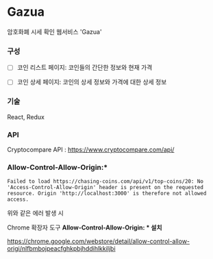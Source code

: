 # Gazua

암호화폐 시세 확인 웹서비스 'Gazua'



### 구성

- [ ] 코인 리스트 페이지: 코인들의 간단한 정보와 현재 가격
- [ ] 코인 상세 페이지: 코인의 상세 정보와 가격에 대한 상세 정보





### 기술

React, Redux



### API

Cryptocompare API : <https://www.cryptocompare.com/api/> 



### Allow-Control-Allow-Origin:* 

```
Failed to load https://chasing-coins.com/api/v1/top-coins/20: No 'Access-Control-Allow-Origin' header is present on the requested resource. Origin 'http://localhost:3000' is therefore not allowed access.
```

위와 같은 에러 발생 시



Chrome 확장자 도구  **Allow-Control-Allow-Origin: * 설치**

https://chrome.google.com/webstore/detail/allow-control-allow-origi/nlfbmbojpeacfghkpbjhddihlkkiljbi


